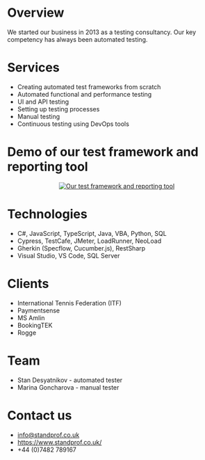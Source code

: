 # Overview
We started our business in 2013 as a testing consultancy. Our key competency has always
been automated testing.

# Services
- Creating automated test frameworks from scratch
- Automated functional and performance testing
- UI and API testing
- Setting up testing processes
- Manual testing
- Continuous testing using DevOps tools

# Demo of our test framework and reporting tool
<div align="center">
  <a href="https://www.youtube.com/watch?v=s8uWEKDxM0M"><img src="https://img.youtube.com/vi/s8uWEKDxM0M/0.jpg" alt="Our test framework and reporting tool"></a>
</div>

# Technologies
- C#, JavaScript, TypeScript, Java, VBA, Python, SQL
- Cypress, TestCafe, JMeter, LoadRunner, NeoLoad
- Gherkin (Specflow, Cucumber.js), RestSharp
- Visual Studio, VS Code, SQL Server

# Clients
- International Tennis Federation (ITF)
- Paymentsense
- MS Amlin
- BookingTEK
- Rogge

# Team
- Stan Desyatnikov - automated tester
- Marina Goncharova - manual tester

# Contact us
- info@standprof.co.uk
- https://www.standprof.co.uk/
- +44 (0)7482 789167
